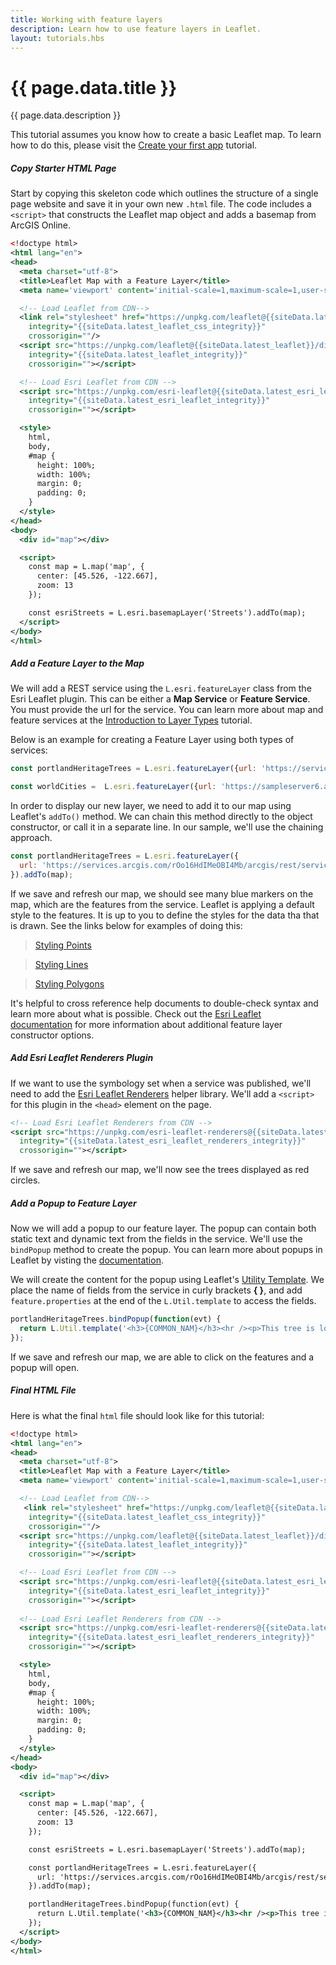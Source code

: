 ```yaml
---
title: Working with feature layers
description: Learn how to use feature layers in Leaflet.
layout: tutorials.hbs
---
```


# {{ page.data.title }}

{{ page.data.description }}

This tutorial assumes you know how to create a basic Leaflet map.  To learn how to do this, please visit the [Create your first app](https://esri.github.io/esri-leaflet/tutorials/create-your-first-app.html "Create your first app") tutorial.

##### Copy Starter HTML Page

Start by copying this skeleton code which outlines the structure of a single page website and save it in your own new `.html` file.  The code includes a `<script>` that constructs the Leaflet map object and adds a basemap from ArcGIS Online.

```xml
<!doctype html>
<html lang="en">
<head>  
  <meta charset="utf-8">
  <title>Leaflet Map with a Feature Layer</title>  
  <meta name='viewport' content='initial-scale=1,maximum-scale=1,user-scalable=no' />

  <!-- Load Leaflet from CDN-->
  <link rel="stylesheet" href="https://unpkg.com/leaflet@{{siteData.latest_leaflet}}/dist/leaflet.css"
    integrity="{{siteData.latest_leaflet_css_integrity}}"
    crossorigin=""/>
  <script src="https://unpkg.com/leaflet@{{siteData.latest_leaflet}}/dist/leaflet.js"
    integrity="{{siteData.latest_leaflet_integrity}}"
    crossorigin=""></script>  

  <!-- Load Esri Leaflet from CDN -->
  <script src="https://unpkg.com/esri-leaflet@{{siteData.latest_esri_leaflet}}/dist/esri-leaflet.js"
    integrity="{{siteData.latest_esri_leaflet_integrity}}"
    crossorigin=""></script>

  <style>
    html,
    body,
    #map {
      height: 100%;
      width: 100%;
      margin: 0;
      padding: 0;
    }
  </style>
</head>
<body>
  <div id="map"></div>

  <script>
    const map = L.map('map', {
      center: [45.526, -122.667],
      zoom: 13
    });

    const esriStreets = L.esri.basemapLayer('Streets').addTo(map);
  </script>
</body>
</html>
```

##### Add a Feature Layer to the Map

We will add a REST service using the `L.esri.featureLayer` class from the Esri Leaflet plugin.  This can be either a **Map Service** or **Feature Service**.  You must provide the url for the service.  You can learn more about map and feature services at the [Introduction to Layer Types](https://esri.github.io/esri-leaflet/tutorials/introduction-to-layer-types.html "Introduction to Layer Types Tutorial") tutorial.

Below is an example for creating a Feature Layer using both types of services:

```js
const portlandHeritageTrees = L.esri.featureLayer({url: 'https://services.arcgis.com/rOo16HdIMeOBI4Mb/arcgis/rest/services/Heritage_Trees_Portland/FeatureServer/0'});

const worldCities =  L.esri.featureLayer({url: 'https://sampleserver6.arcgisonline.com/arcgis/rest/services/SampleWorldCities/MapServer/0'});
```

In order to display our new layer, we need to add it to our map using Leaflet's `addTo()` method.  We can chain this method directly to the object constructor, or call it in a separate line.  In our sample, we'll use the chaining approach.

```js
const portlandHeritageTrees = L.esri.featureLayer({
  url: 'https://services.arcgis.com/rOo16HdIMeOBI4Mb/arcgis/rest/services/Heritage_Trees_Portland/FeatureServer/0'
}).addTo(map);
```

If we save and refresh our map, we should see many blue markers on the map, which are the features from the service.  Leaflet is applying a default style to the features.  It is up to you to define the styles for the data tha that is drawn. See the links below for examples of doing this:

> [Styling Points](https://esri.github.io/esri-leaflet/examples/styling-feature-layer-points.html "Styling Points Feature Layer")

> [Styling Lines](https://esri.github.io/esri-leaflet/examples/styling-feature-layer-polylines.html "Styling Lines Feature Layer")

> [Styling Polygons](https://esri.github.io/esri-leaflet/examples/styling-feature-layer-polygons.html "Styling Polygon Feature Layer")


It's helpful to cross reference help documents to double-check syntax and learn more about what is possible.  Check out the [Esri Leaflet documentation](https://esri.github.io/esri-leaflet/api-reference/layers/feature-layer.html "Esri Feature Layer") for more information about additional feature layer constructor options.

##### Add Esri Leaflet Renderers Plugin

If we want to use the symbology set when a service was published, we'll need to add the [Esri Leaflet Renderers](https://github.com/Esri/esri-leaflet-renderers "Esri Leaflet Renderers") helper library.  We'll add a `<script>` for this plugin in the `<head>` element on the page.

```xml
<!-- Load Esri Leaflet Renderers from CDN -->
<script src="https://unpkg.com/esri-leaflet-renderers@{{siteData.latest_esri_leaflet_renderers}}/dist/esri-leaflet-renderers.js"
  integrity="{{siteData.latest_esri_leaflet_renderers_integrity}}"
  crossorigin=""></script>
```  

If we save and refresh our map, we'll now see the trees displayed as red circles.  

##### Add a Popup to Feature Layer

Now we will add a popup to our feature layer.  The popup can contain both static text and dynamic text from the fields in the service.  We'll use the `bindPopup` method to create the popup.  You can learn more about popups in Leaflet by visting the [documentation](https://leafletjs.com/reference.html#popup "Leaflet Popup Documentation").

We will create the content for the popup using Leaflet's [Utility Template](https://leafletjs.com/reference.html#util-template 'Leaflet Utility Template').  We place the name of fields from the service in  curly brackets **{ }**, and add `feature.properties` at the end of the `L.Util.template` to access the fields. 

```js
portlandHeritageTrees.bindPopup(function(evt) {
  return L.Util.template('<h3>{COMMON_NAM}</h3><hr /><p>This tree is located at {ADDRESS} and its scientific name is {SCIENTIFIC}.', evt.feature.properties);
});
```

If we save and refresh our map, we are able to click on the features and a popup will open.

##### Final HTML File

Here is what the final `html` file should look like for this tutorial:

```xml
<!doctype html>
<html lang="en">
<head>
  <meta charset="utf-8">
  <title>Leaflet Map with a Feature Layer</title>  
  <meta name='viewport' content='initial-scale=1,maximum-scale=1,user-scalable=no' />

  <!-- Load Leaflet from CDN-->
   <link rel="stylesheet" href="https://unpkg.com/leaflet@{{siteData.latest_leaflet}}/dist/leaflet.css"
    integrity="{{siteData.latest_leaflet_css_integrity}}"
    crossorigin=""/>
  <script src="https://unpkg.com/leaflet@{{siteData.latest_leaflet}}/dist/leaflet.js"
    integrity="{{siteData.latest_leaflet_integrity}}"
    crossorigin=""></script>  

  <!-- Load Esri Leaflet from CDN -->
  <script src="https://unpkg.com/esri-leaflet@{{siteData.latest_esri_leaflet}}/dist/esri-leaflet.js"
    integrity="{{siteData.latest_esri_leaflet_integrity}}"
    crossorigin=""></script>
  
  <!-- Load Esri Leaflet Renderers from CDN -->
  <script src="https://unpkg.com/esri-leaflet-renderers@{{siteData.latest_esri_leaflet_renderers}}/dist/esri-leaflet-renderers.js"
    integrity="{{siteData.latest_esri_leaflet_renderers_integrity}}"
    crossorigin=""></script>

  <style>
    html,
    body,
    #map {
      height: 100%;
      width: 100%;
      margin: 0;
      padding: 0;
    }
  </style>
</head>
<body>
  <div id="map"></div>

  <script>
    const map = L.map('map', {
      center: [45.526, -122.667],
      zoom: 13
    });

    const esriStreets = L.esri.basemapLayer('Streets').addTo(map);

    const portlandHeritageTrees = L.esri.featureLayer({
      url: 'https://services.arcgis.com/rOo16HdIMeOBI4Mb/arcgis/rest/services/Heritage_Trees_Portland/FeatureServer/0'
    }).addTo(map);

    portlandHeritageTrees.bindPopup(function(evt) {
      return L.Util.template('<h3>{COMMON_NAM}</h3><hr /><p>This tree is located at {ADDRESS} and its scientific name is {SCIENTIFIC}.', evt.feature.properties);
    });
  </script>
</body>
</html>
```
